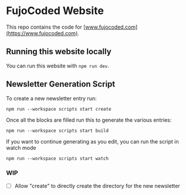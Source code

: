 # FujoCoded Website

This repo contains the code for [www.fujocoded.com](https://www.fujocoded.com).

## Running this website locally

You can run this website with `npm run dev`.

## Newsletter Generation Script

To create a new newsletter entry run:

```
npm run --workspace scripts start create
```

Once all the blocks are filled run this to generate the various entries:

```
npm run --workspace scripts start build
```

If you want to continue generating as you edit, you can run the script in watch mode

```
npm run --workspace scripts start watch
```

### WIP

- [ ] Allow "create" to directly create the directory for the new newsletter
